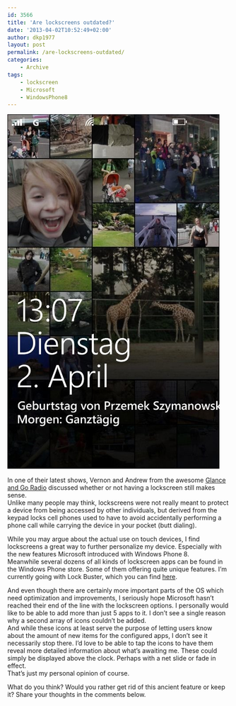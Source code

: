 ```yaml
---
id: 3566
title: 'Are lockscreens outdated?'
date: '2013-04-02T10:52:49+02:00'
author: dkp1977
layout: post
permalink: /are-lockscreens-outdated/
categories:
    - Archive
tags:
    - lockscreen
    - Microsoft
    - WindowsPhone8
---
```


![](/assets/img/2013/04/SavedPicture-20134213952.jpg)

In one of their latest shows, Vernon and Andrew from the awesome [Glance and Go Radio](http://glanceandgoradio.com) discussed whether or not having a lockscreen still makes sense.  
Unlike many people may think, lockscreens were not really meant to protect a device from being accessed by other individuals, but derived from the keypad locks cell phones used to have to avoid accidentally performing a phone call while carrying the device in your pocket (butt dialing).

While you may argue about the actual use on touch devices, I find lockscreens a great way to further personalize my device. Especially with the new features Microsoft introduced with Windows Phone 8.  
Meanwhile several dozens of all kinds of lockscreen apps can be found in the Windows Phone store. Some of them offering quite unique features. I’m currently going with Lock Buster, which you can find [here](http://windowsphone.com/s?appid=ed7f7e5a-c33a-4d2e-8525-690be869c6b7).

And even though there are certainly more important parts of the OS which need optimization and improvements, I seriously hope Microsoft hasn’t reached their end of the line with the lockscreen options. I personally would like to be able to add more than just 5 apps to it. I don’t see a single reason why a second array of icons couldn’t be added.  
And while these icons at least serve the purpose of letting users know about the amount of new items for the configured apps, I don’t see it necessarily stop there. I’d love to be able to tap the icons to have them reveal more detailed information about what’s awaiting me. These could simply be displayed above the clock. Perhaps with a net slide or fade in effect.  
That’s just my personal opinion of course.

What do you think? Would you rather get rid of this ancient feature or keep it? Share your thoughts in the comments below.
